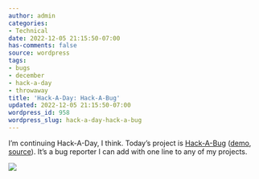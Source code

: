 ```yaml
---
author: admin
categories:
- Technical
date: 2022-12-05 21:15:50-07:00
has-comments: false
source: wordpress
tags:
- bugs
- december
- hack-a-day
- throwaway
title: 'Hack-A-Day: Hack-A-Bug'
updated: 2022-12-05 21:15:50-07:00
wordpress_id: 958
wordpress_slug: hack-a-day-hack-a-bug
---
```

I’m continuing Hack-A-Day, I think. Today’s project is [Hack-A-Bug](https://tilde.za3k.com/hackaday/bug/) ([demo](https://tilde.za3k.com/hackaday/bug/), [source](https://github.com/za3k/day31_bug)). It’s a bug reporter I can add with one line to any of my projects.

[![](../wp-content/uploads/2022/12/screenshot.png)](https://tilde.za3k.com/hackaday/bug/)
